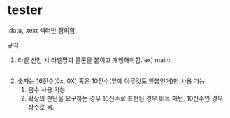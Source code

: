 # tester
.data, .text 섹터만 정의함.

규칙

1. 라벨 선언 시 라벨명과 콜론을 붙이고 개행해야함.
    ex) main: 
    ~~~
2. 숫자는 16진수(0x, 0X) 혹은 10진수(앞에 아무것도 안붙인거)만 사용 가능.
    1. 음수 사용 가능
    2. 확장의 판단을 요구하는 경우 16진수로 표현된 경우 비트 패턴, 10진수인 경우 상수로 봄.